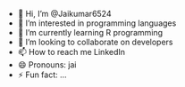 - 👋 Hi, I’m @Jaikumar6524
- 👀 I’m interested in programming languages 
- 🌱 I’m currently learning R programming 
- 💞️ I’m looking to collaborate on developers 
- 📫 How to reach me LinkedIn 
- 😄 Pronouns: jai
- ⚡ Fun fact: ...

<!---
Jaikumar6524/Jaikumar6524 is a ✨ special ✨ repository because its `README.md` (this file) appears on your GitHub profile.
You can click the Preview link to take a look at your changes.
--->
